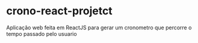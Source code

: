 # crono-react-projetct
Aplicação web feita em ReactJS para gerar um cronometro que percorre o tempo passado pelo usuario
